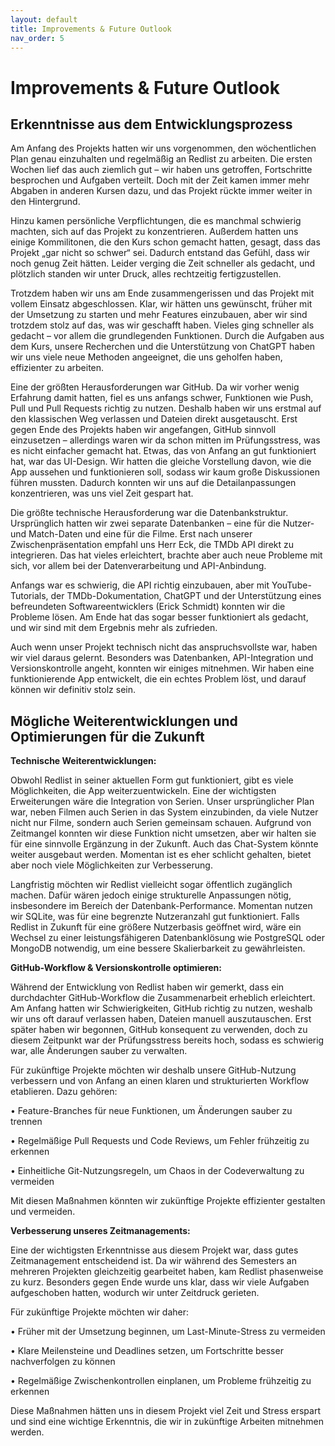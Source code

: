 ```yaml
---
layout: default
title: Improvements & Future Outlook
nav_order: 5
---
```


# Improvements & Future Outlook

## Erkenntnisse aus dem Entwicklungsprozess

Am Anfang des Projekts hatten wir uns vorgenommen, den wöchentlichen Plan genau einzuhalten und regelmäßig an Redlist zu arbeiten. Die ersten Wochen lief das auch ziemlich gut – wir haben uns getroffen, Fortschritte besprochen und Aufgaben verteilt. Doch mit der Zeit kamen immer mehr Abgaben in anderen Kursen dazu, und das Projekt rückte immer weiter in den Hintergrund.

Hinzu kamen persönliche Verpflichtungen, die es manchmal schwierig machten, sich auf das Projekt zu konzentrieren. Außerdem hatten uns einige Kommilitonen, die den Kurs schon gemacht hatten, gesagt, dass das Projekt „gar nicht so schwer“ sei. Dadurch entstand das Gefühl, dass wir noch genug Zeit hätten. Leider verging die Zeit schneller als gedacht, und plötzlich standen wir unter Druck, alles rechtzeitig fertigzustellen.

Trotzdem haben wir uns am Ende zusammengerissen und das Projekt mit vollem Einsatz abgeschlossen. Klar, wir hätten uns gewünscht, früher mit der Umsetzung zu starten und mehr Features einzubauen, aber wir sind trotzdem stolz auf das, was wir geschafft haben. Vieles ging schneller als gedacht – vor allem die grundlegenden Funktionen. Durch die Aufgaben aus dem Kurs, unsere Recherchen und die Unterstützung von ChatGPT haben wir uns viele neue Methoden angeeignet, die uns geholfen haben, effizienter zu arbeiten.

Eine der größten Herausforderungen war GitHub. Da wir vorher wenig Erfahrung damit hatten, fiel es uns anfangs schwer, Funktionen wie Push, Pull und Pull Requests richtig zu nutzen. Deshalb haben wir uns erstmal auf den klassischen Weg verlassen und Dateien direkt ausgetauscht. Erst gegen Ende des Projekts haben wir angefangen, GitHub sinnvoll einzusetzen – allerdings waren wir da schon mitten im Prüfungsstress, was es nicht einfacher gemacht hat.
Etwas, das von Anfang an gut funktioniert hat, war das UI-Design. Wir hatten die gleiche Vorstellung davon, wie die App aussehen und funktionieren soll, sodass wir kaum große Diskussionen führen mussten. Dadurch konnten wir uns auf die Detailanpassungen konzentrieren, was uns viel Zeit gespart hat.

Die größte technische Herausforderung war die Datenbankstruktur. Ursprünglich hatten wir zwei separate Datenbanken – eine für die Nutzer- und Match-Daten und eine für die Filme. Erst nach unserer Zwischenpräsentation empfahl uns Herr Eck, die TMDb API direkt zu integrieren. Das hat vieles erleichtert, brachte aber auch neue Probleme mit sich, vor allem bei der Datenverarbeitung und API-Anbindung.

Anfangs war es schwierig, die API richtig einzubauen, aber mit YouTube-Tutorials, der TMDb-Dokumentation, ChatGPT und der Unterstützung eines befreundeten Softwareentwicklers (Erick Schmidt) konnten wir die Probleme lösen. Am Ende hat das sogar besser funktioniert als gedacht, und wir sind mit dem Ergebnis mehr als zufrieden.

Auch wenn unser Projekt technisch nicht das anspruchsvollste war, haben wir viel daraus gelernt. Besonders was Datenbanken, API-Integration und Versionskontrolle angeht, konnten wir einiges mitnehmen. Wir haben eine funktionierende App entwickelt, die ein echtes Problem löst, und darauf können wir definitiv stolz sein.


## Mögliche Weiterentwicklungen und Optimierungen für die Zukunft  

**Technische Weiterentwicklungen:**

Obwohl Redlist in seiner aktuellen Form gut funktioniert, gibt es viele Möglichkeiten, die App weiterzuentwickeln. Eine der wichtigsten Erweiterungen wäre die Integration von Serien. Unser ursprünglicher Plan war, neben Filmen auch Serien in das System einzubinden, da viele Nutzer nicht nur Filme, sondern auch Serien gemeinsam schauen. Aufgrund von Zeitmangel konnten wir diese Funktion nicht umsetzen, aber wir halten sie für eine sinnvolle Ergänzung in der Zukunft. Auch das Chat-System könnte weiter ausgebaut werden. Momentan ist es eher schlicht gehalten, bietet aber noch viele Möglichkeiten zur Verbesserung. 

Langfristig möchten wir Redlist vielleicht sogar öffentlich zugänglich machen. Dafür wären jedoch einige strukturelle Anpassungen nötig, insbesondere im Bereich der Datenbank-Performance. Momentan nutzen wir SQLite, was für eine begrenzte Nutzeranzahl gut funktioniert. Falls Redlist in Zukunft für eine größere Nutzerbasis geöffnet wird, wäre ein Wechsel zu einer leistungsfähigeren Datenbanklösung wie PostgreSQL oder MongoDB notwendig, um eine bessere Skalierbarkeit zu gewährleisten.


**GitHub-Workflow & Versionskontrolle optimieren:**

Während der Entwicklung von Redlist haben wir gemerkt, dass ein durchdachter GitHub-Workflow die Zusammenarbeit erheblich erleichtert. Am Anfang hatten wir Schwierigkeiten, GitHub richtig zu nutzen, weshalb wir uns oft darauf verlassen haben, Dateien manuell auszutauschen. Erst später haben wir begonnen, GitHub konsequent zu verwenden, doch zu diesem Zeitpunkt war der Prüfungsstress bereits hoch, sodass es schwierig war, alle Änderungen sauber zu verwalten.

Für zukünftige Projekte möchten wir deshalb unsere GitHub-Nutzung verbessern und von Anfang an einen klaren und strukturierten Workflow etablieren. Dazu gehören:

•	Feature-Branches für neue Funktionen, um Änderungen sauber zu trennen

•	Regelmäßige Pull Requests und Code Reviews, um Fehler frühzeitig zu erkennen

•	Einheitliche Git-Nutzungsregeln, um Chaos in der Codeverwaltung zu vermeiden

Mit diesen Maßnahmen könnten wir zukünftige Projekte effizienter gestalten und vermeiden.


**Verbesserung unseres Zeitmanagements:**

Eine der wichtigsten Erkenntnisse aus diesem Projekt war, dass gutes Zeitmanagement entscheidend ist. Da wir während des Semesters an mehreren Projekten gleichzeitig gearbeitet haben, kam Redlist phasenweise zu kurz. Besonders gegen Ende wurde uns klar, dass wir viele Aufgaben aufgeschoben hatten, wodurch wir unter Zeitdruck gerieten.

Für zukünftige Projekte möchten wir daher:

•	Früher mit der Umsetzung beginnen, um Last-Minute-Stress zu vermeiden

•	Klare Meilensteine und Deadlines setzen, um Fortschritte besser nachverfolgen zu können

•	Regelmäßige Zwischenkontrollen einplanen, um Probleme frühzeitig zu erkennen

Diese Maßnahmen hätten uns in diesem Projekt viel Zeit und Stress erspart und sind eine wichtige Erkenntnis, die wir in zukünftige Arbeiten mitnehmen werden.

